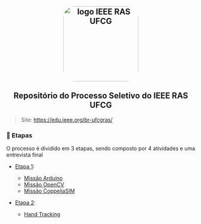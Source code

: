 <h2 align="center">
    <img src="https://avatars.githubusercontent.com/u/47573703?s=200&v=4" alt="logo IEEE RAS UFCG" height="200" width="200" style="border-radius:30px"></br></br>
    Repositório do Processo Seletivo do IEEE RAS UFCG
</h2>

> Site: https://edu.ieee.org/br-ufcgras/

### 📜 Etapas
O processo é dividido em 3 etapas, sendo composto por 4 atividades e uma entrevista final
- [Etapa 1](./Etapa1):
    - [Missão Arduino](./Etapa1/Arduino)
    - [Missão OpenCV](./Etapa1/OpenCV)
    - [Missão CoppeliaSIM](./Etapa1/CoppeliaSim)

- [Etapa 2](./Etapa2):
    - [Hand Tracking](./Etapa2/HandTracking/)
